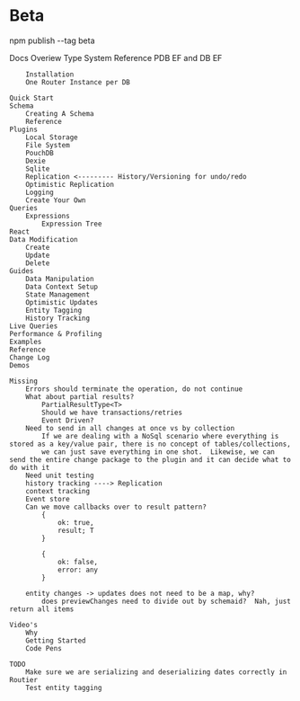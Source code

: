 # Beta

npm publish --tag beta

Docs
Overiew
Type System
Reference PDB EF and DB EF

        Installation
        One Router Instance per DB

    Quick Start
    Schema
        Creating A Schema
        Reference
    Plugins
        Local Storage
        File System
        PouchDB
        Dexie
        Sqlite
        Replication <--------- History/Versioning for undo/redo
        Optimistic Replication
        Logging
        Create Your Own
    Queries
        Expressions
            Expression Tree
    React
    Data Modification
        Create
        Update
        Delete
    Guides
        Data Manipulation
        Data Context Setup
        State Management
        Optimistic Updates
        Entity Tagging
        History Tracking
    Live Queries
    Performance & Profiling
    Examples
    Reference
    Change Log
    Demos

    Missing
        Errors should terminate the operation, do not continue
        What about partial results?
            PartialResultType<T>
            Should we have transactions/retries
            Event Driven?
        Need to send in all changes at once vs by collection
            If we are dealing with a NoSql scenario where everything is stored as a key/value pair, there is no concept of tables/collections,
            we can just save everything in one shot.  Likewise, we can send the entire change package to the plugin and it can decide what to do with it
        Need unit testing
        history tracking ----> Replication
        context tracking
        Event store
        Can we move callbacks over to result pattern?
            {
                ok: true,
                result; T
            }

            {
                ok: false,
                error: any
            }

        entity changes -> updates does not need to be a map, why?
            does previewChanges need to divide out by schemaid?  Nah, just return all items

    Video's
        Why
        Getting Started
        Code Pens

    TODO
        Make sure we are serializing and deserializing dates correctly in Routier
        Test entity tagging
